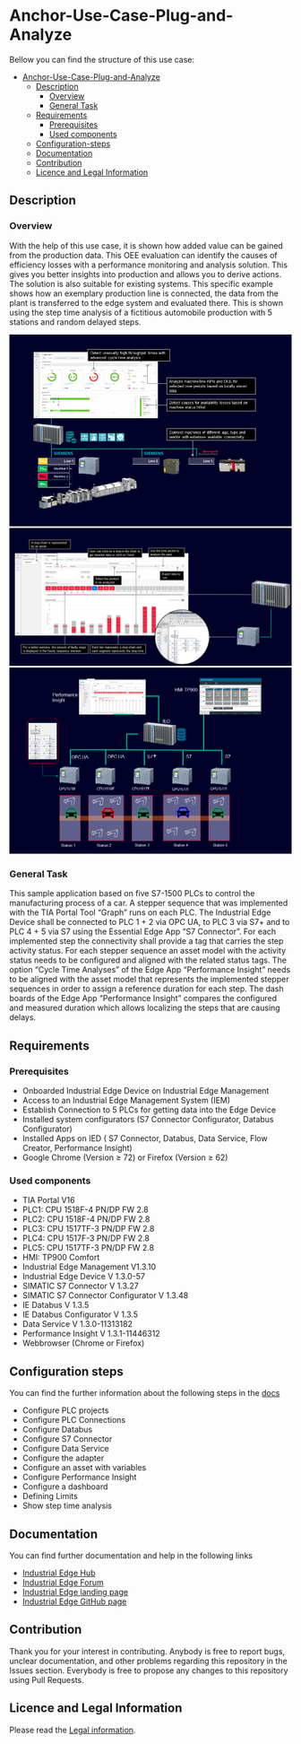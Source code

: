 # Anchor-Use-Case-Plug-and-Analyze 

Bellow you can find the structure of this use case:

* [Anchor-Use-Case-Plug-and-Analyze](#anchor-use-case-plug-and-analyze)
  * [Description](#description)
    * [Overview](#overview)
    * [General Task](#general-task)
  * [Requirements](#requirements)
    * [Prerequisites](#prerequisites)
    * [Used components](#used-components)
  * [Configuration-steps](#configuration-steps)
  * [Documentation](#documentation)
  * [Contribution](#contribution)
  * [Licence and Legal Information](#licence-and-legal-information)

## Description

### Overview
With the help of this use case, it is shown how added value can be gained from the production data. This OEE evaluation can identify the causes of efficiency losses with a performance monitoring and analysis solution. This gives you better insights into production and allows you to derive actions. The solution is also suitable for existing systems. This specific example shows how an exemplary production line is connected, the data from the plant is transferred to the edge system and evaluated there. This is shown using the step time analysis of a fictitious automobile production with 5 stations and random delayed steps.


![overview1](docs/graphics/overview1.png)
![overview2](docs/graphics/overview2.png)
![overview](docs/graphics/overview.png)

### General Task

This sample application based on five S7-1500 PLCs to control the manufacturing process of a car. A stepper sequence that was implemented with the TIA Portal Tool “Graph” runs on each PLC. The Industrial Edge Device shall be connected to PLC 1 + 2 via OPC UA, to PLC 3 via S7+ and to PLC 4 + 5 via S7 using the Essential Edge App “S7 Connector”. For each implemented step the connectivity shall provide a tag that carries the step activity status. For each stepper sequence an asset model with the activity status needs to be configured and aligned with the related status tags. The option “Cycle Time Analyses” of the Edge App “Performance Insight” needs to be aligned with the asset model that represents the implemented stepper sequences in order to assign a reference duration for each step. The dash boards of the Edge App “Performance Insight” compares the configured and measured duration which allows localizing the steps that are causing delays.

## Requirements

### Prerequisites

*	Onboarded Industrial Edge Device on Industrial Edge Management
*	Access to an Industrial Edge Management System (IEM)
*	Establish Connection to 5 PLCs for getting data into the Edge Device
*	Installed system configurators (S7 Connector Configurator, Databus Configurator)
*	Installed Apps on IED ( S7 Connector, Databus, Data Service, Flow Creator, Performance Insight)
*	Google Chrome (Version ≥ 72) or Firefox (Version ≥ 62) 

### Used components

*	TIA Portal V16
*	PLC1: CPU 1518F-4 PN/DP FW 2.8
*	PLC2: CPU 1518F-4 PN/DP FW 2.8
*	PLC3: CPU 1517TF-3 PN/DP FW 2.8
*	PLC4: CPU 1517F-3 PN/DP FW 2.8
*	PLC5: CPU 1517TF-3 PN/DP FW 2.8
*	HMI: TP900 Comfort
*	Industrial Edge Management V1.3.10
*	Industrial Edge Device V 1.3.0-57
*	SIMATIC S7 Connector V 1.3.27
*	SIMATIC S7 Connector Configurator V 1.3.48
*	IE Databus V 1.3.5
*	IE Databus Configurator V 1.3.5
*	Data Service V 1.3.0-11313182
*	Performance Insight V 1.3.1-11446312
*	Webbrowser (Chrome or Firefox)


## Configuration steps

You can find the further information about the following steps in the [docs](docs/Installation.md#configuration-steps)
*	Configure PLC projects
*	Configure PLC Connections
  *	Configure Databus
  *	Configure S7 Connector
*	Configure Data Service
  *	Configure the adapter
  *	Configure an asset with variables
*	Configure Performance Insight
  *	Configure a dashboard
  *	Defining Limits
  *	Show step time analysis

## Documentation

You can find further documentation and help in the following links

* [Industrial Edge Hub](https://iehub.eu1.edge.siemens.cloud/#/documentation)
* [Industrial Edge Forum](https://www.siemens.com/industrial-edge-forum)
* [Industrial Edge landing page](https://new.siemens.com/global/en/products/automation/topic-areas/industrial-edge/simatic-edge.html)
* [Industrial Edge GitHub page](https://github.com/industrial-edge)

## Contribution

Thank you for your interest in contributing. Anybody is free to report bugs, unclear documentation, and other problems regarding this repository in the Issues section. Everybody is free to propose any changes to this repository using Pull Requests.

## Licence and Legal Information

Please read the [Legal information](LICENSE.md).
